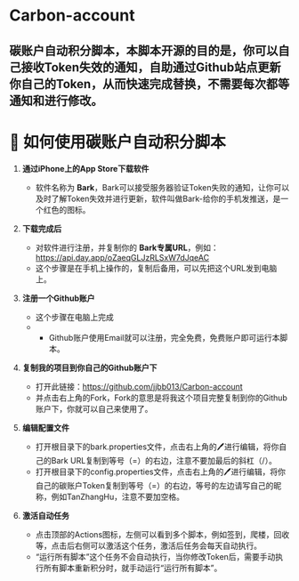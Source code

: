 # Carbon-account
## 碳账户自动积分脚本，本脚本开源的目的是，你可以自己接收Token失效的通知，自助通过Github站点更新你自己的Token，从而快速完成替换，不需要每次都等通知和进行修改。

# 📱 如何使用碳账户自动积分脚本

1. **通过iPhone上的App Store下载软件**  
   - 软件名称为 **Bark**，Bark可以接受服务器验证Token失败的通知，让你可以及时了解Token失效并进行更新，软件叫做Bark-给你的手机发推送，是一个红色的图标。

2. **下载完成后**  
   - 对软件进行注册，并复制你的 **Bark专属URL**，例如：https://api.day.app/oZaeqGLJzRLSxW7dJqeAC
   - 这个步骤是在手机上操作的，复制后备用，可以先把这个URL发到电脑上。

3. **注册一个Github账户**  
   - 这个步骤在电脑上完成
   - - Github账户使用Email就可以注册，完全免费，免费账户即可运行本脚本。
  
4. **复制我的项目到你自己的Github账户下**  
   - 打开此链接：https://github.com/jjbb013/Carbon-account
   - 并点击右上角的Fork，Fork的意思是将我这个项目完整复制到你的Github账户下，你就可以自己来使用了。
  
5. **编辑配置文件**  
   - 打开根目录下的bark.properties文件，点击右上角的🖊进行编辑，将你自己的Bark URL复制到等号（=）的右边，注意不要加最后的斜杠（/）。
   - 打开根目录下的config.properties文件，点击右上角的🖊进行编辑，将你自己的碳账户Token复制到等号（=）的右边，等号的左边请写自己的昵称，例如TanZhangHu，注意不要加空格。

6. **激活自动任务**  
   - 点击顶部的Actions图标，左侧可以看到多个脚本，例如签到，爬楼，回收等，点击后右侧可以激活这个任务，激活后任务会每天自动执行。
   - “运行所有脚本”这个任务不会自动执行，当你修改Token后，需要手动执行所有脚本重新积分时，就手动运行“运行所有脚本”。


